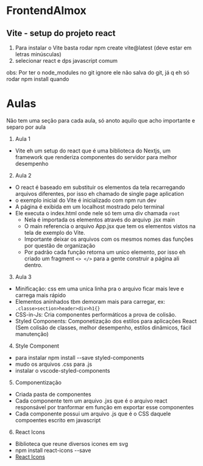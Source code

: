 # FrontendAlmox
## Vite - setup do projeto react
1. Para instalar o Vite basta rodar npm create vite@latest (deve estar em letras minúsculas)
2. selecionar react e dps javascript comum

obs: Por ter o node_modules no git ignore ele não salva do git, já q eh só rodar npm install quando
# Aulas
Não tem uma seção para cada aula, só anoto aquilo que acho importante e separo por aula

1. Aula 1
  - Vite eh um setup do react que é uma biblioteca do Nextjs, um framework que renderiza componentes do servidor para melhor desempenho

2. Aula 2
  - O react é baseado em substituir os elementos da tela recarregando arquivos diferentes, por isso eh chamado de single page aplication
  - o exemplo inicial do Vite é inicializado com npm run dev
  - A página é exibida em um localhost mostrado pelo terminal
  - Ele executa o index.html onde nele só tem uma div chamada `root`
    - Nela é importada os elementos através do arquivp .jsx main
    - O main referencia o arquivo App.jsx que tem os elementos vistos na tela de exemplo do Vite.
    - Importante deixar os arquivos com os mesmos nomes das funções por questão de organização
    - Por padrão cada função retorna um unico elemento, por isso eh criado um fragment `<> </>` para a gente construir a página ali dentro.

3. Aula 3
  - Minificação: css em uma unica linha pra o arquivo ficar mais leve e carrega mais rápido
  - Elementos aninhados tbm demoram mais para carregar, ex: `.classe>section>header>div>h1{}`
  - CSS-in-Js: Cria componentes performáticos a prova de colisão. 
  - Styled Components: Componetização dos estilos para aplicações React (Sem colisão de classes, melhor desempenho, estilos dinâmicos, fácil manutenção)

4. Style Component
  - para instalar npm install --save styled-components
  - mudo os arquivos .css para .js
  - instalar o vscode-styled-components

5. Componentização
  - Criada pasta de componentes 
  - Cada componente tem um arquivo .jxs que é o arquivo react responsável por tranformar em função em exportar esse componentes
  - Cada componente possui um arquivo .js que é o CSS daquele compoentes escrito em javascript

6. React Icons
  - Biblioteca que reune diversos icones em svg
  - npm install react-icons --save
  - [React Icons](https://react-icons.github.io/react-icons/)
